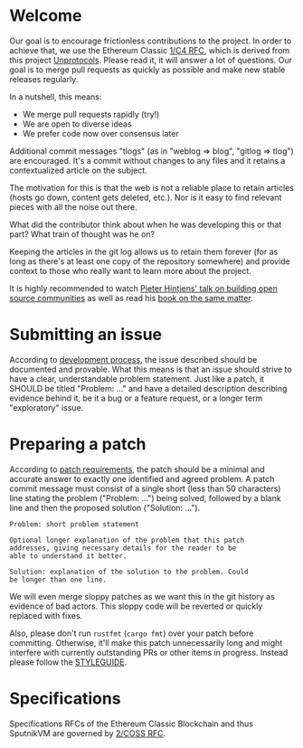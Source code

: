 # Welcome

Our goal is to encourage frictionless contributions to the project. In order to achieve that, we use the Ethereum Classic [1/C4 RFC](https://etcrfc.that.world/spec:1/C4), which is derived from this project [Unprotocols](https://rfc.unprotocols.org). Please read it, it will answer a lot of questions. Our goal is to merge pull requests as quickly as possible and make new stable releases regularly.

In a nutshell, this means:

* We merge pull requests rapidly (try!)
* We are open to diverse ideas
* We prefer code now over consensus later

Additional commit messages "tlogs" (as in "weblog => blog", "gitlog => tlog") are encouraged. It's a commit without changes to any files and it retains a contextualized article on the subject.

The motivation for this is that the web is not a reliable place to retain articles (hosts go down, content gets deleted, etc.). Nor is it easy to find relevant pieces with all the noise out there.

What did the contributor think about when he was developing this or that part? What train of thought was he on?

Keeping the articles in the git log allows us to retain them forever (for as long as there's at least one copy of the repository somewhere) and provide context to those who really want to learn more about the project.

It is highly recommended to watch [Pieter Hintjens' talk on building open source communities](https://www.youtube.com/watch?v=uzxcILudFWM) as well as read his [book on the same matter](https://www.gitbook.com/book/hintjens/social-architecture/details).

# Submitting an issue

According to [development process](https://etcrfc.that.world/spec:1/C4#24-development-process), the issue described should be documented and provable. What this means is that an issue should strive to have a clear, understandable problem statement. Just like a patch, it SHOULD be titled "Problem: ..." and have a detailed description describing evidence behind it, be it a bug or a feature request, or a longer term "exploratory" issue.

# Preparing a patch

According to [patch requirements](https://etcrfc.that.world/spec:1/C4#23-patch-requirements), the patch should be a minimal and accurate answer to exactly one identified and agreed problem. A patch commit message must consist of a single short (less than 50 characters) line stating the problem ("Problem: ...") being solved, followed by a blank line and then the proposed solution ("Solution: ...").

```
Problem: short problem statement

Optional longer explanation of the problem that this patch
addresses, giving necessary details for the reader to be
able to understand it better.

Solution: explanation of the solution to the problem. Could
be longer than one line.
```

We will even merge sloppy patches as we want this in the git history as evidence of bad actors. This sloppy code will be reverted or quickly replaced with fixes.

Also, please don't run `rustfmt` (`cargo fmt`) over your patch before committing. Otherwise, it'll make this patch unnecessarily long and might interfere with currently outstanding PRs or other items in progress. Instead please follow the [STYLEGUIDE](GUIDE.md).

# Specifications

Specifications RFCs of the Ethereum Classic Blockchain and thus SputnikVM are governed by [2/COSS RFC](https://etcrfc.that.world/spec:2/COSS).
